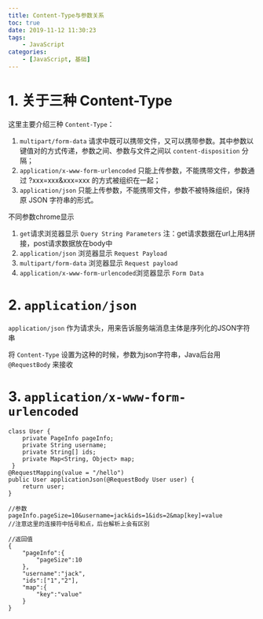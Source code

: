 ```yaml
---
title: Content-Type与参数关系
toc: true
date: 2019-11-12 11:30:23
tags:
    - JavaScript
categories:
    - [JavaScript, 基础]
---
```


# 1. 关于三种 Content-Type

这里主要介绍三种 `Content-Type`：
1. `multipart/form-data` 请求中既可以携带文件，又可以携带参数。其中参数以键值对的方式传递，参数之间、参数与文件之间以 `content-disposition` 分隔；
1. `application/x-www-form-urlencoded` 只能上传参数，不能携带文件，参数通过 ?xxx=xxx&xxx=xxx 的方式被组织在一起；
1. `application/json` 只能上传参数，不能携带文件，参数不被特殊组织，保持原 JSON 字符串的形式。

不同参数chrome显示
1. `get`请求浏览器显示 `Query String Parameters` 注：get请求数据在url上用&拼接，post请求数据放在body中
1. `application/json`  浏览器显示 `Request Payload`
1. `multipart/form-data` 浏览器显示 `Request payload`
1. `application/x-www-form-urlencoded`浏览器显示 `Form Data`

<!-- more -->

# 2. `application/json`

`application/json` 作为请求头，用来告诉服务端消息主体是序列化的JSON字符串

将 `Content-Type` 设置为这种的时候，参数为json字符串，Java后台用 `@RequestBody` 来接收

# 3. `application/x-www-form-urlencoded`
```
class User {
	private PageInfo pageInfo;
	private String username;
	private String[] ids;
	private Map<String, Object> map;
 }
@RequestMapping(value = "/hello")
public User applicationJson(@RequestBody User user) {
	return user;
}

//参数
pageInfo.pageSize=10&username=jack&ids=1&ids=2&map[key]=value
//注意这里的连接符中括号和点，后台解析上会有区别

//返回值
{
	"pageInfo":{
		"pageSize":10
	},
	"username":"jack",
	"ids":["1","2"],
	"map":{
		"key":"value"
	}
}
```
